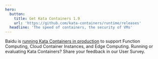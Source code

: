 ```yaml
---
hero:
  button:
    title: Get Kata Containers 1.9
    url: 'https://github.com/kata-containers/runtime/releases'
  headline: 'The speed of containers, the security of VMs'
---
```

<home-content>

<template slot="about">

## About Kata Containers

Kata Containers is an open source community working to build a secure container runtime with lightweight virtual machines that feel and perform like containers, but provide stronger workload isolation using hardware virtualization technology as a second layer of defense. 

Since launching in December 2017, the community successfully merged the best parts of Intel Clear Containers with Hyper.sh RunV and scaled to include support for major architectures including AMD64, ARM, IBM p-series and IBM z-series in addition to x86_64. Kata Containers also supports multiple hypervisors including QEMU, NEMU and Firecracker and integrates with the containerd project among others. 

The Kata Containers community is stewarded by the OpenStack Foundation (OSF), which supports the development and adoption of open infrastructure globally. The code is hosted at GitHub under the Apache 2 license.

<home-about slot="homeabout" button-name="Learn More" link="/learn/">
</home-about>

</template>

<home-announcement slot="announcement" button-name="Take the Survey " link="https://www.surveymonkey.com/r/KataContainers">

Baidu is <a href="https://katacontainers.io/collateral/ApplicationOfKataContainersInBaiduAICloud.pdf">running Kata Containers in production</a> to support Function Computing, Cloud Container Instances, and Edge Computing. Running or evaluating Kata Containers? Share your feedback in our User Survey. 

</home-announcement>

</home-content>
